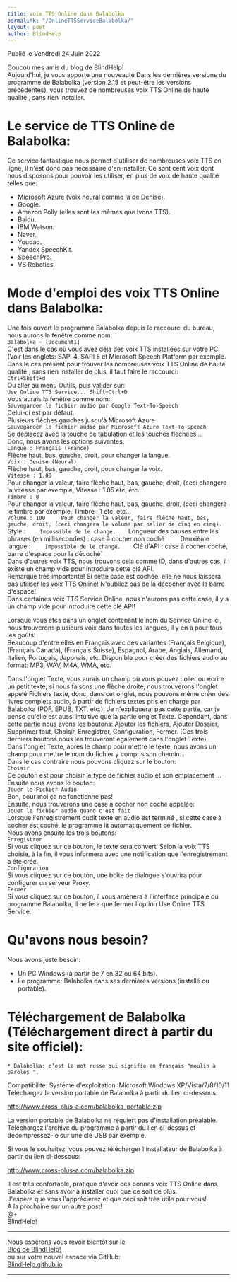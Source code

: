 ```yaml
---
title: Voix TTS Online dans Balabolka
permalink: "/OnlineTTSServiceBalabolka/"
layout: post
author: BlindHelp
---
```


<footer>Publié le Vendredi 24 Juin 2022</footer>

Coucou mes amis du blog de BlindHelp!    
Aujourd'hui, je  vous apporte une nouveauté Dans les dernières versions du programme de Balabolka (version 2.15 et peut-être les versions précédentes), vous trouvez de nombreuses voix TTS Online de haute qualité , sans rien installer.    

# Le service de TTS Online de Balabolka:

Ce service fantastique nous permet d'utiliser de nombreuses voix TTS en ligne, il n'est donc pas nécessaire d'en installer. Ce sont cent voix dont nous disposons pour pouvoir les utiliser, en plus de voix de haute qualité telles que:    

* Microsoft Azure (voix neural comme la de Denise).
* Google.
* Amazon Polly (elles sont les mêmes que Ivona TTS).
* Baidu.
* IBM Watson.
* Naver.
* Youdao.
* Yandex SpeechKit.
* SpeechPro.
* VS Robotics.

# Mode d'emploi des voix TTS Online dans Balabolka:

Une fois ouvert le programme Balabolka depuis le raccourci du bureau, nous aurons la fenêtre comme nom:    
`Balabolka - [Document1]`    
C'est dans le cas où vous avez déjà des voix TTS installées sur votre PC.    
(Voir les onglets: SAPI 4, SAPI 5 et Microsoft Speech Platform par exemple.    
Dans le cas présent pour trouver les nombreuses voix TTS Online de haute qualité , sans rien installer de plus, il faut faire le raccourci:    
`Ctrl+Shift+d`    
Ou aller au menu Outils, puis valider sur:    
`Use Online TTS Service... Shift+Ctrl+D`    
Vous aurais la fenêtre comme nom:    
`Sauvegarder le fichier audio par Google Text-To-Speech`    
Celui-ci est par défaut.    
Plusieurs flèches gauches jusqu'à Microsoft Azure    
`Sauvegarder le fichier audio par Microsoft Azure Text-To-Speech`    
Se déplacez avec la touche de tabulation et les touches fléchées...    
Donc, nous avons les options suivantes:    
`Langue : Français (France)`    
Flèche haut, bas, gauche, droit, pour changer la langue.     
`Voix : Denise (Neural)`    
Flèche haut, bas, gauche, droit, pour changer la voix.    
`Vitesse : 1.00`    
Pour changer la valeur, faire flèche haut, bas, gauche, droit, (ceci changera la vitesse par exemple, Vitesse : 1.05 etc, etc...    
`Timbre : 0`    
Pour changer la valeur, faire flèche haut, bas, gauche, droit, (ceci changera le timbre par exemple, Timbre : 1 etc, etc...    
`Volume : 100    
Pour changer la valeur, faire flèche haut, bas, gauche, droit, (ceci changera le volume par palier de cinq en cinq).    
`Style : <non>`    
Impossible de le changé.    
`Longueur des pauses entre les phrases (en millisecondes) : case à cocher non coché`    
`Deuxième langue : <non>`    
Impossible de le changé.    
`Clé d'API : case à cocher coché, barre d'espace pour la décoché`    
Dans d'autres voix TTS, nous trouvons cela comme ID, dans d'autres cas, il existe un champ vide pour introduire cette clé API.    
Remarque très importante! Si cette case est cochée, elle ne nous laissera pas utiliser les voix TTS Online! N'oubliez pas de la décocher avec la barre d'espace!     
Dans certaines voix TTS Service Online, nous n'aurons pas cette case, il y a un champ vide pour introduire cette clé API!    

Lorsque vous êtes dans un onglet contenant le nom du Service Online ici, nous trouverons plusieurs voix dans toutes les langues, il y en a pour tous les goûts!    
Beaucoup d'entre elles en Français avec des variantes (Français Belgique), (Français Canada), (Français Suisse), Espagnol, Arabe, Anglais, Allemand, Italien, Portugais, Japonais, etc. Disponible pour créer des fichiers audio au format: MP3, WAV, M4A, WMA, etc.    

Dans l'onglet Texte, vous aurais un champ où vous pouvez coller ou écrire un petit texte, si nous faisons une flèche droite, nous trouverons l'onglet appelé Fichiers texte, donc, dans cet onglet, nous pouvons même créer des livres complets audio, à partir de fichiers textes pris en charge par Balabolka (PDF, EPUB, TXT, etc.). Je n'expliquerai pas cette partie, car je pense qu'elle est aussi intuitive que la partie onglet Texte. Cependant, dans cette partie nous avons les boutons: Ajouter les fichiers, Ajouter Dossier, Supprimer tout, Choisir, Enregistrer, Configuration, Fermer. (Ces trois derniers boutons nous les trouveront également dans l'onglet Texte).    
Dans l'onglet Texte, après le champ pour mettre le texte, nous avons un champ pour mettre le nom du fichier y compris son chemin...    
Dans le cas contraire nous pouvons cliquez sur le bouton:    
`Choisir`    
Ce bouton est pour choisir le type de fichier audio et son emplacement ...    
Ensuite nous avons le bouton:    
`Jouer le Fichier Audio`    
Bon, pour moi ça ne fonctionne pas!    
Ensuite, nous trouverons une case à cocher non coché appelée:    
`Jouer le fichier audio quand c'est fait`    
Lorsque l'enregistrement dudit texte en audio est terminé , si cette case à cocher est coché, le programme lit automatiquement ce fichier.    
Nous avons ensuite les trois boutons:    
`Enregistrer`    
Si vous cliquez sur ce bouton, le texte sera converti Selon la voix TTS choisie, à la fin, il vous informera avec une notification que l'enregistrement a été créé.    
`Configuration`    
Si vous cliquez sur ce bouton, une boîte de dialogue s'ouvrira pour configurer un serveur Proxy.    
`Fermer`    
Si vous cliquez sur ce bouton, il vous amènera à l'interface principale du programme Balabolka, il ne fera que fermer l'option Use Online TTS Service.    

# Qu'avons nous besoin?

Nous avons juste besoin:    

* Un PC Windows (à partir de 7 en 32 ou 64 bits).
* Le programme: Balabolka dans ses dernières versions (installé ou portable).

# Téléchargement de Balabolka (Téléchargement direct à partir du  site officiel):

`* Balabolka: c’est le mot russe qui signifie en français "moulin à paroles ".`    

Compatibilité: Système d'exploitation :Microsoft Windows XP/Vista/7/8/10/11    
Téléchargez la version portable de Balabolka à partir du lien ci-dessous:    

<http://www.cross-plus-a.com/balabolka_portable.zip>

La version portable de Balabolka ne requiert pas d'installation préalable.    
Téléchargez l'archive du programme à partir du lien ci-dessus et décompressez-le sur une clé USB par exemple.    

Si vous le souhaitez, vous pouvez télécharger l'installateur de Balabolka à partir du lien ci-dessous:    

<http://www.cross-plus-a.com/balabolka.zip>

Il est très confortable, pratique d'avoir ces bonnes voix TTS Online dans Balabolka et sans avoir à installer quoi que ce soit de plus.    
J'espère que vous l'apprécierez et que ceci  soit très utile pour vous!    
À la prochaine sur un autre post!     
@+    
BlindHelp!    

---

Nous espérons vous revoir bientôt sur le      
[Blog de BlindHelp!](http://blindhelp.blogspot.fr/)                    
ou sur  votre nouvel espace via GitHub:                     
[BlindHelp.github.io](https://blindhelp.github.io)                    

---
